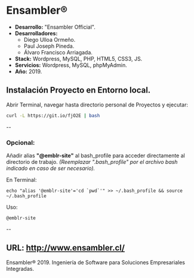 # Ensambler®

- **Desarrollo:** "Ensambler Official".
- **Desarrolladores:**
	- Diego Ulloa Ormeño.
	- Paul Joseph Pineda.
	- Álvaro Francisco Arriagada.
- **Stack:** Wordpress, MySQL, PHP, HTML5, CSS3, JS.
- **Servicios:** Wordpress, MySQL, phpMyAdmin.
- **Año:** 2019.

## Instalación Proyecto en Entorno local.

Abrir Terminal, navegar hasta directorio personal de Proyectos y ejecutar:

```bash
curl -L https://git.io/fjO2E | bash
```

--

### Opcional:
Añadir alias **"@emblr-site"** al bash_profile para acceder directamente al directorio de trabajo.
*(Reemplazar ".bash_profile" por el archivo bash indicado en caso de ser necesario).*

En Terminal:
```
echo "alias '@emblr-site'='cd `pwd`'" >> ~/.bash_profile && source ~/.bash_profile
```
Uso:
```
@emblr-site
```

--

URL: http://www.ensambler.cl/
--

Ensambler® 2019. Ingeniería de Software para Soluciones Empresariales Integradas.
